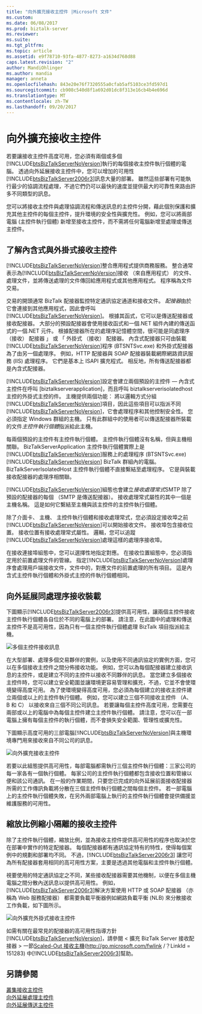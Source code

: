 ```yaml
---
title: "向外擴充接收主控件 |Microsoft 文件"
ms.custom: 
ms.date: 06/08/2017
ms.prod: biztalk-server
ms.reviewer: 
ms.suite: 
ms.tgt_pltfrm: 
ms.topic: article
ms.assetid: e9f78710-93fa-4877-8273-a1634d768d88
caps.latest.revision: "2"
author: MandiOhlinger
ms.author: mandia
manager: anneta
ms.openlocfilehash: 843e20e76f7320555a0cfab5af5103ce3fd597d1
ms.sourcegitcommit: cb908c540d8f1a692d01dc8f313e16cb4b4e696d
ms.translationtype: MT
ms.contentlocale: zh-TW
ms.lasthandoff: 09/20/2017
---
```

# <a name="scaling-out-receiving-hosts"></a>向外擴充接收主控件
若要讓接收主控件高度可用，您必須有兩個或多個[!INCLUDE[btsBizTalkServerNoVersion](../includes/btsbiztalkservernoversion-md.md)]執行的每個接收主控件執行個體的電腦。 透過向外延展接收主控件中，您可以增加的可用性[!INCLUDE[btsBizTalkServer2006r3](../includes/btsbiztalkserver2006r3-md.md)]訊息大量的部署。 雖然這些部署有可能執行最少的協調流程處理，不過它們仍可以最快的速度並提供最大的可靠性來路由許多不同類型的訊息。  
  
 您可以將接收主控件與處理協調流程和傳送訊息的主控件分開，藉此個別保護和擴充其他主控件的每個主控件，提升環境的安全性與擴充性。 例如，您可以將兩部電腦 (主控件執行個體) 新增至接收主控件，而不需將任何電腦新增至處理或傳送主控件。  
  
## <a name="understanding-in-process-and-isolated-receiving-hosts"></a>了解內含式與外掛式接收主控件  
 [!INCLUDE[btsBizTalkServerNoVersion](../includes/btsbiztalkservernoversion-md.md)]整合應用程式提供商務服務。 整合通常表示為[!INCLUDE[btsBizTalkServerNoVersion](../includes/btsbiztalkservernoversion-md.md)]接收 （來自應用程式） 的文件、 處理文件，並將傳送處理的文件傳回給應用程式或其他應用程式。 程序稱為文件交易。  
  
 交易的開頭通常 BizTalk 配接器監控特定通訊協定通道和接收文件。 *配接器*由於它會連接到其他應用程式，因此會呼叫[!INCLUDE[btsBizTalkServerNoVersion](../includes/btsbiztalkservernoversion-md.md)]。 根據其函式，它可以是傳送配接器或接收配接器。 大部分的預設配接器會使用接收函式和一個.NET 組件內建的傳送函式的一個.NET 元件。 根據配接器所在的處理序記憶體空間，很可能是同處理序 （接收） 配接器 」 或 「 外掛式 （接收） 配接器。 內含式配接器只可由裝載[!INCLUDE[btsBizTalkServerNoVersion](../includes/btsbiztalkservernoversion-md.md)]程序 (BTSNTSvc.exe) 和外掛式配接器為了由另一個處理序。 例如，HTTP 配接器與 SOAP 配接器裝載網際網路資訊服務 (IIS) 處理程序。 它們是基本上 ISAPI 擴充程式。 相反地，所有傳送配接器都是內含式配接器。  
  
 [!INCLUDE[btsBizTalkServerNoVersion](../includes/btsbiztalkservernoversion-md.md)]設定會建立兩個預設的主控件 — 內含式主控件在呼叫 [biztalkserverapplication]，而且呼叫 biztalkserverisolatedhost 主控的外掛式主控的件。 主機提供兩個功能： 將以邏輯方式分組[!INCLUDE[btsBizTalkServerNoVersion](../includes/btsbiztalkservernoversion-md.md)]項目，因此這些項目可以指派不同[!INCLUDE[btsBizTalkServerNoVersion](../includes/btsbiztalkservernoversion-md.md)]，它會處理程序和其他控制安全性。 您必須指定 Windows 群組的主機。 只有此群組中的使用者可以傳送配接器所裝載的文件*主控件執行個體*指派給此主機。  
  
 每兩個預設的主控件有主控件執行個體。 主控件執行個體沒有名稱，但與主機相關聯。 BizTalkServerApplication 主控件執行個體實際上是[!INCLUDE[btsBizTalkServerNoVersion](../includes/btsbiztalkservernoversion-md.md)]服務上的處理程序 (BTSNTSvc.exe) [!INCLUDE[btsBizTalkServerNoVersion](../includes/btsbiztalkservernoversion-md.md)] BizTalk 群組內的電腦。 BizTalkServerIsolatedHost 主控件執行個體不直接繫結至處理程序。 它是與裝載接收配接器的處理序相關聯。  
  
 [!INCLUDE[btsBizTalkServerNoVersion](../includes/btsbiztalkservernoversion-md.md)]組態也會建立*接收處理常式*SMTP 除了預設的配接器的每個 （SMTP 是傳送配接器）。 接收處理常式屬性的其中一個是主機名稱。 這是如何它繫結至主機與該主控件的主控件執行個體。  
  
 除了介面卡、 主機、 主控件執行個體和接收處理常式，您必須設定接收埠之前[!INCLUDE[btsBizTalkServerNoVersion](../includes/btsbiztalkservernoversion-md.md)]可以開始接收文件。 接收埠包含接收位置。 接收位置有接收處理常式屬性。 邏輯，您可以追蹤[!INCLUDE[btsBizTalkServerNoVersion](../includes/btsbiztalkservernoversion-md.md)]處理這樣的處理序接收埠。  
  
 在接收連接埠組態中，您可以選擇性地指定對應。 在接收位置組態中，您必須指定用於前置處理文件的管線。 指定[!INCLUDE[btsBizTalkServerNoVersion](../includes/btsbiztalkservernoversion-md.md)]處理序會處理用戶端接收文件，文件中的，對應文件的前置處理的所有項目。 這是內含式主控件執行個體和外掛式主控的件執行個體相同。  
  
## <a name="scaling-out-in-process-receiving-hosts"></a>向外延展同處理序接收裝載  
 下圖顯示[!INCLUDE[btsBizTalkServer2006r3](../includes/btsbiztalkserver2006r3-md.md)]提供高可用性，讓兩個主控件接收主控件執行個體各自位於不同的電腦上的部署。 請注意，在此圖中的處理和傳送主控件不是高可用性，因為只有一個主控件執行個體處理 BizTalk 項目指派給主機。  
  
 ![多個主控件接收訊息](../core/media/tdi-ha-scalereceive.gif "TDI_HA_ScaleReceive")  
  
 在大型部署、處理多個交易夥伴的實例，以及使用不同通訊協定的實例方面，您可以在多個接收主控件之間分佈接收功能。 例如，您可以為每個配接器建立接收訊息的主控件，或是建立不同的主控件以接收不同夥伴的訊息。 當您建立多個接收主控件時，您可以建立安全範圍並讓環境更容易管理和擴充，不過，它並不會使環境變得高度可用。 為了使環境變得高度可用，您必須為每個建立的接收主控件建立兩個或以上的主控件執行個體。 例如，您可以建立三個不同接收主控件 （A、 B 和 C） 以接收來自三個不同公司訊息。 若要讓每個主控件高度可用，您需要在兩部或以上的電腦中為每個主控件建立主控件執行個體。 請注意，您可以在一部電腦上擁有每個主控件的執行個體，而不會損失安全範圍、管理性或擴充性。  
  
 下圖顯示高度可用的三部電腦[!INCLUDE[btsBizTalkServerNoVersion](../includes/btsbiztalkservernoversion-md.md)]與主機環境專門用來接收來自不同公司的訊息。  
  
 ![向外擴充接收主控件](../technical-guides/media/04bd4234-dc71-49d8-b630-0643390b29f0.gif "04bd4234-dc71-49d8-b630-0643390b29f0")  
  
 若要以此組態提供高可用性，每部電腦都需執行三個主控件執行個體：三家公司的每一家各有一個執行個體。 每家公司的主控件執行個體都包含接收位置和管線以便和該公司通訊。 在一般的作業期間，只要您已完成的向外延展前面接收配接器所需的工作傳訊負載將分散在三個主控件執行個體之間每個主控件。 若一部電腦上的主控件執行個體失敗，在另外兩部電腦上執行的主控件執行個體會提供備援並維護服務的可用性。  
  
## <a name="scaling-out-isolated-receiving-hosts"></a>縮放比例縮小隔離的接收主控件  
 除了主控件執行個體，縮放比例，並為接收主控件提供高可用性的程序也取決於您在部署中實作的特定配接器。 每個配接器都有通訊協定特有的特性，使得每個案例中的規劃和部署均不同。 不過，[!INCLUDE[btsBizTalkServer2006r3](../includes/btsbiztalkserver2006r3-md.md)] 讓您可為所有配接器套用相同的高可用性方案，主要是透過其他電腦和主控件執行個體。  
  
 視要使用的特定通訊協定之不同，某些接收配接器需要其他機制，以便在多個主機電腦之間分散內送訊息以提供高可用性。 例如，[!INCLUDE[btsBizTalkServer2006r3](../includes/btsbiztalkserver2006r3-md.md)]解決方案使用 HTTP 或 SOAP 配接器 （亦稱為 Web 服務配接器） 都需要負載平衡器例如網路負載平衡 (NLB) 來分散接收工作負載，如下圖所示。  
  
 ![向外擴充外掛式接收主控件](../technical-guides/media/cb38ec25-bfb0-4a55-8464-b7918b6fc746.gif "cb38ec25-bfb0-4a55-8464-b7918b6fc746")  
  
 如需有關在最常見的配接器的高可用性指導方針[!INCLUDE[btsBizTalkServerNoVersion](../includes/btsbiztalkservernoversion-md.md)]，請參閱 < 擴充 BizTalk Server 接收配接器 > 一節[Scaled-Out 接收主機](http://go.microsoft.com/fwlink/?LinkId=151283)(http://go.microsoft.com/fwlink /？LinkId = 151283) 中[!INCLUDE[btsBizTalkServer2006r3](../includes/btsbiztalkserver2006r3-md.md)]幫助。  
  
## <a name="see-also"></a>另請參閱  
 [叢集接收主控件](../technical-guides/clustering-receiving-hosts.md)   
 [向外延展處理主控件](../technical-guides/scaling-out-processing-hosts.md)   
 [向外延展傳送主控件](../technical-guides/scaling-out-sending-hosts.md)